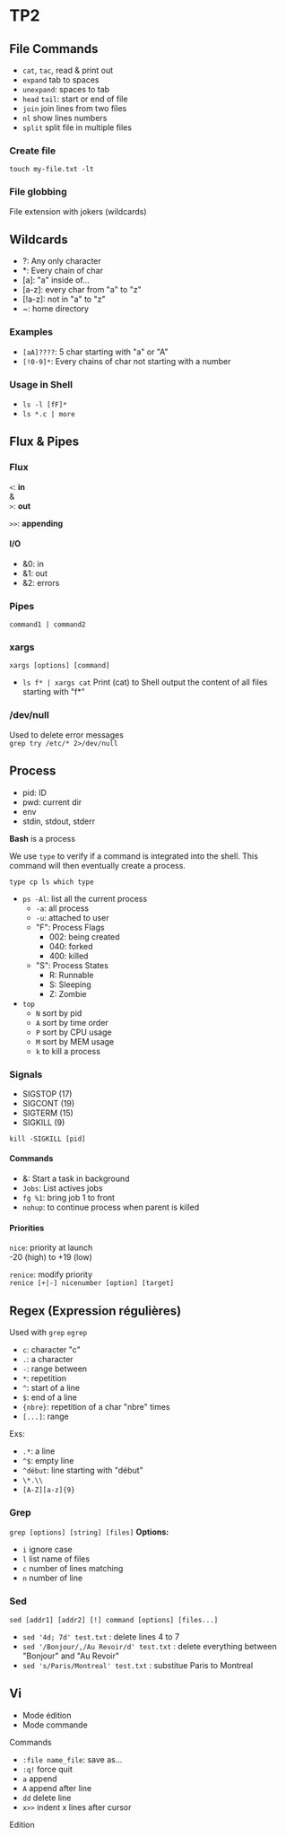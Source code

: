 # TP2

## File Commands

- `cat`, `tac`, read & print out
- `expand` tab to spaces
- `unexpand`: spaces to tab
- `head` `tail`: start or end of file
- `join` join lines from two files
- `nl` show lines numbers
- `split` split file in multiple files

### Create file
`touch my-file.txt -lt`

### File globbing
File extension with jokers (wildcards)

## Wildcards

- ?: Any only character
- *: Every chain of char
- [a]: "a" inside of...
- [a-z]: every char from "a" to "z"
- [!a-z]: not in "a" to "z"
- ~: home directory

### Examples

- `[aA]????`: 5 char starting with "a" or "A"
- `[!0-9]*`: Every chains of char not starting with a number

### Usage in Shell

- `ls -l [fF]*`
- `ls *.c | more`

## Flux & Pipes

### Flux

`<`: **in**      
&       
`>`: **out**

`>>`: **appending**    

#### I/O

- &0: in
- &1: out
- &2: errors

### Pipes

`command1 | command2`

### xargs

`xargs [options] [command]`     

- `ls f* | xargs cat`
Print (cat) to Shell output the content of all files starting with "f*" 

### /dev/null

Used to delete error messages    
`grep try /etc/* 2>/dev/null`

## Process

- pid: ID
- pwd: current dir
- env
- stdin, stdout, stderr

**Bash** is a process     

We use `type` to verify if a command is integrated into the shell. This command will then eventually create a process.    

`type cp ls which type`    

- `ps -Al`: list all the current process
    - `-a`: all process
    - `-u`: attached to user
    - "F": Process Flags
        - 002: being created
        - 040: forked 
        - 400: killed
    - "S": Process States
        - R: Runnable
        - S: Sleeping
        - Z: Zombie
- `top`
    - `N` sort by pid
    - `A` sort by time order
    - `P` sort by CPU usage
    - `M` sort by MEM usage
    - `k` to kill a process

### Signals

- SIGSTOP (17)
- SIGCONT (19)
- SIGTERM (15)
- SIGKILL (9)    
 
`kill -SIGKILL [pid]`

#### Commands

- &: Start a task in background
- `Jobs`: List actives jobs
- `fg %1`: bring job 1 to front
- `nohup`: to continue process when parent is killed

#### Priorities

`nice`: priority at launch    
-20 (high) to +19 (low)    

`renice`: modify priority      
`renice [+|-] nicenumber [option] [target]`

## Regex (Expression régulières)

Used with `grep` `egrep`     
- `c`: character "c"
- `.`: a character
- `-`: range between
- `*`: repetition
- `^`: start of a line
- `$`: end of a line
- `{nbre}`: repetition of a char "nbre" times
- `[...]`: range

Exs: 
- `.*`: a line
- `^$`: empty line
- `^début`: line starting with "début"
- `\*.\\`
- `[A-Z][a-z]{9}`

### Grep

`grep [options] [string] [files]` 
**Options:**        
- `i` ignore case
- `l` list name of files
- `c` number of lines matching
- `n` number of line 


### Sed

`sed [addr1] [addr2] [!] command [options] [files...]`     

- `sed '4d; 7d' test.txt` : delete lines 4 to 7
- `sed '/Bonjour/,/Au Revoir/d' test.txt` : delete everything between "Bonjour" and "Au Revoir"
- `sed 's/Paris/Montreal' test.txt` : substitue Paris to Montreal

## Vi

- Mode édition 
- Mode commande     

Commands
- `:file name_file`: save as...
- `:q!` force quit
- `a` append
- `A` append after line
- `dd` delete line
- `x>>` indent x lines after cursor 

Edition
